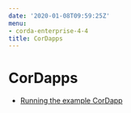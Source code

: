 ```yaml
---
date: '2020-01-08T09:59:25Z'
menu:
- corda-enterprise-4-4
title: CorDapps
---
```



# CorDapps


* [Running the example CorDapp](tutorial-cordapp.md)



